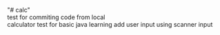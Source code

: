 "# calc" \
test for commiting code from local\
calculator test for basic java learning
add user input using scanner input
